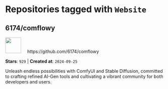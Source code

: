 # Repositories tagged with `Website`


## 6174/comflowy


<a href='https://github.com/6174/comflowy'>
<img src="https://avatars.githubusercontent.com/u/3872872?v=4" width="50" height="50"></a> &nbsp; &nbsp; https://github.com/6174/comflowy

**Stars**: `929` | **Created at**: `2024-09-25`


Unleash endless possibilities with ComfyUI and Stable Diffusion, committed to crafting refined AI-Gen tools and cultivating a vibrant community for both developers and users. 
